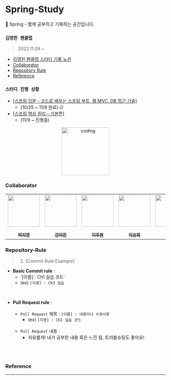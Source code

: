 # Spring-Study
🎄 Spring - 함께 공부하고 기록하는 공간입니다.

### `김영한 팬클럽`
> 2022.11.09 ~ 
  - <a href="https://www.notion.so/a1c5a703fef5452eaf361de6e3bc58dc">김영한 팬클럽 스터디 기록 노션</a>
  - [Collaborator](#collaborator)
  - [Repository Rule](#repository-rule)
  - [Reference](#reference)
### `스터디 진행 상황`
- <a href="https://www.inflearn.com/course/%EC%8A%A4%ED%94%84%EB%A7%81-%EC%9E%85%EB%AC%B8-%EC%8A%A4%ED%94%84%EB%A7%81%EB%B6%80%ED%8A%B8">[스프링 입문 - 코드로 배우는 스프링 부트, 웹 MVC, DB 접근 기술]</a>
  - (10/25 ~ 11/8 완료) ☑
- <a href="https://www.inflearn.com/course/%EC%8A%A4%ED%94%84%EB%A7%81-%ED%95%B5%EC%8B%AC-%EC%9B%90%EB%A6%AC-%EA%B8%B0%EB%B3%B8%ED%8E%B8">[스프링 핵심 원리 - 기본편]</a>
  - (11/9 ~ 진행중)
  
<p align="center">
  <img src="https://t1.daumcdn.net/cfile/tistory/9941A1385B99240D2E" alt="coding" width="150px" />
	
</p>

### Collaborator

<p align="center">
  
<table align="center" >
   <tr>
        <td align="center"><a href="https://github.com/ziiyouth"><img src="https://github.com/ziiyouth.png" width="100px;" alt=""/><br /><sub><b><br/>박지영</b></sub></a></td>
<td align="center"><a href="https://github.com/Ginieee"><img src="https://github.com/Ginieee.png" width="100px;" alt=""/><br /><sub><b><br/>강어진</b></sub></a></td>
<td align="center"><a href="https://github.com/juwonleee"><img src="https://github.com/juwonleee.png" width="100px;" alt=""/><br /><sub><b><br/>이주원</b></sub></a></td>
        <td align="center"><a href="https://github.com/lsh9295"><img src="https://github.com/lsh9295.png" width="100px;" alt=""/><br /><sub><b><br/>이승희</b></sub></a></td>
        <td align="center"><a href="https://github.com/OJOJIN"><img src="https://github.com/OJOJIN.png" width="100px;" alt=""/><br /><sub><b><br/>오진영</b></sub></a></td>
        <td align="center"><a href="https://github.com/MinchoGreenT"><img src="https://github.com/MinchoGreenT.png" width="100px;" alt=""/><br /><sub><b><br/>이은섭</b></sub></a></td>
   </tr>
</table>

</p>

### Repository-Rule

> 1) [Commit Rule Example]
- **Basic Commit rule** : <br>
   - '[이름] : Ch1 실습 코드` 
   - (ex) `[지영] : Ch3 실습` 
   
 <br>
 
- **Pull Request rule** : <br>
    <br>
   - `Pull Request` 제목 : `[이름] : 내용이나 수정사항`
      - (ex) `[지영] : Ch1 실습 코드` <br><br>
   - `Pull Request` 내용 : 
      - 자유롭게! 내가 공부한 내용 혹은 느낀 점, 트러블슈팅도 좋아요!
     

 <br> <br>



### Reference



______________________________________________________________________________________________________________________________________________________

